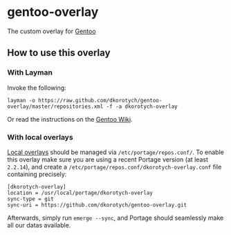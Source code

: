 # gentoo-overlay
The custom overlay for [Gentoo](https://gentoo.org/)

## How to use this overlay
### With Layman

Invoke the following:
```
layman -o https://raw.github.com/dkorotych/gentoo-overlay/master/repositories.xml -f -a dkorotych-overlay
```
Or read the instructions on the [Gentoo Wiki](http://wiki.gentoo.org/wiki/Layman#Adding_custom_overlays).

### With local overlays

[Local overlays](https://wiki.gentoo.org/wiki/Overlay/Local_overlay) should be managed via `/etc/portage/repos.conf/`.
To enable this overlay make sure you are using a recent Portage version (at least `2.2.14`), and create a `/etc/portage/repos.conf/dkorotych-overlay.conf` file containing precisely:

```
[dkorotych-overlay]
location = /usr/local/portage/dkorotych-overlay
sync-type = git
sync-uri = https://github.com/dkorotych/gentoo-overlay.git
```
Afterwards, simply run `emerge --sync`, and Portage should seamlessly make all our datas available.
